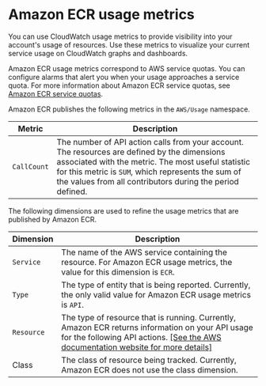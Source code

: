 # Amazon ECR usage metrics<a name="monitoring-usage"></a>

You can use CloudWatch usage metrics to provide visibility into your account's usage of resources\. Use these metrics to visualize your current service usage on CloudWatch graphs and dashboards\.

Amazon ECR usage metrics correspond to AWS service quotas\. You can configure alarms that alert you when your usage approaches a service quota\. For more information about Amazon ECR service quotas, see [Amazon ECR service quotas](service-quotas.md)\.

Amazon ECR publishes the following metrics in the `AWS/Usage` namespace\.


|  Metric  |  Description  | 
| --- | --- | 
|  `CallCount`  |  The number of API action calls from your account\. The resources are defined by the dimensions associated with the metric\. The most useful statistic for this metric is `SUM`, which represents the sum of the values from all contributors during the period defined\.  | 

The following dimensions are used to refine the usage metrics that are published by Amazon ECR\.


|  Dimension  |  Description  | 
| --- | --- | 
|  `Service`  |  The name of the AWS service containing the resource\. For Amazon ECR usage metrics, the value for this dimension is `ECR`\.  | 
|  `Type`  |  The type of entity that is being reported\. Currently, the only valid value for Amazon ECR usage metrics is `API`\.  | 
|  `Resource`  |  The type of resource that is running\. Currently, Amazon ECR returns information on your API usage for the following API actions\. [\[See the AWS documentation website for more details\]](http://docs.aws.amazon.com/AmazonECR/latest/userguide/monitoring-usage.html)  | 
|  Class  |  The class of resource being tracked\. Currently, Amazon ECR does not use the class dimension\.  | 
